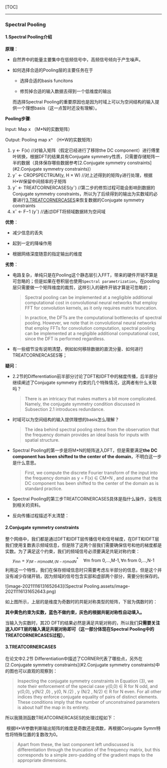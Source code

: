 ###  

[TOC]

------

### Spectral Pooling

#### 1.Spectral Pooling介绍

**原理**：

- 自然界中的能量主要集中在低频信号中，高频信号倾向于产生噪声。

- 如何选择合适的Pooling层的主要任务在于

  - 选择合适的basis funcitons

  - 修剪掉合适的输入数据去得到一个低维度的输出

  而选择Spectral Pooling的重要原因也是因为时域上可以为空间结构的输入提供一个理想basis（这一点暂时还没有理解）。

  

**Pooling步骤**:

Input: 	Map x （M*N的实数矩阵）

Output: Pooling map x^ （H*W的实数矩阵）

1. y ← F(x) 	//对输入矩阵（假定已经进行了移除the DC component）进行傅里叶转换，根据DFT的结果具有Conjugate symmetry性质，只需要存储矩阵一半的数据（具体保存哪些数据参考[2.Conjugate symmetry constraints](#2.Conjugate symmetry constraints)）
2.  yˆ ← CROPSPECTRUM(y, H × W)     //对上述得到的矩阵y进行处理，根据H\*W保留中间频率的子矩阵
3.  yˆ ← TREATCORNERCASES(yˆ)        //第二步的修剪过程可能会影响到数据的Conjugate symmetry constraints，所以为了后续得到的输出为实数域的必要进行[3.TREATCORNERCASES](#3.TREATCORNERCASES)来恢复数据的Conjugate symmetry constraints
4.  xˆ ← F−1 (yˆ)              //通过IDFT将频域数据转为空间域



**优势**：

- 减少信息的丢失
- 起到一定的降噪作用

- 根据网络深度随意的指定输出的维度

  

**劣势**：

- 电路复杂，单纯只是在Pooling这个静态层引入FFT，带来的硬件开销不算是可忽略的；但是如果在卷积层也使用`Spectral parametrization`，在pooling层只需要做一个矩阵维度的裁剪，这样引入的硬件开销才算是可忽略的；

  > Spectral pooling can be implemented at a negligible additional computational cost in convolutional neural networks that employ FFT for convolution kernels, as it only requires matrix truncation.

  > In practice, the DFTs are the computational bottlenecks of spectral pooling. However, we note that in convolutional neural networks that employ FFTs for convolution computation, spectral pooling can be implemented at a negligible additional computational cost, since the DFT is performed regardless.

- 有一些细节没有说明清楚，例如如何移除数据的直流分量、如何进行TREATCORNERCASES等；



**疑问**：

- 2.2节的Differentiation前半部分讨论了DFT和IDFT中的梯度传播，后半部分继续阐述了Conjugate symmetry 约束的几个特殊情况，这两者有什么关联吗？

  > There is an intricacy that makes matters a bit more complicated. Namely, the conjugate symmetry condition discussed in Subsection 2.1 introduces redundance.

- 时域可以为空间结构的输入提供理想的basis怎么理解？

  > The idea behind spectral pooling stems from the observation that the frequency domain provides an ideal basis for inputs with spatial structure.

- Spectral Pooling的第一步是将M*N的矩阵送入DFT，但是需要满足**the DC component has been shifted to the center of the domain**，不明白这一步是什么意思。

  > First, we compute the discrete Fourier transform of the input into the frequency domain as y = F(x) ∈ CM×N , and assume that the DC component has been shifted to the center of the domain as is standard practice.

- Spectral Pooling的第三步TREATCORNERCASES具体是指什么操作，没有找到相关的资料。

- 反向传播过程描述不太清楚：

  

####  2.Conjugate symmetry constraints

整个网络中，我们都是通过DFT和IDFT层传播信号和信号梯度，在DFT和IDFT层我们使用复数表示频域信息，但是除了这两个层我们需要确保信号和他的梯度都是实数。为了满足这个约束，我们的频域信号必须要满足共轭对称约束：
$$
y_{mn}=y^*_{(M-m)modM,(N-n)modN}\quad \forall\text{m from }\text{{0,...,M-1}} ,\forall\text{n from }\text{{0,...,N-1}}
$$
 利用这一个特性，我们在保存频域信息时只需要考虑左半部分的信息，但是这个并没有减少存储开销，因为频域的信号包含实部和虚部两个部分，需要分别保存的。

![image-20211116131652643](Spectral Pooling.assets/image-20211116131652643.png)

如上图所示，上层的是维度为奇数时的共轭对称类型的矩阵，下层为偶数时的：

**其中黄色约束为实数，蓝色不做约束，灰色的根据共轭对称性自动填入。**

当输入为实数时，其2D DFT的结果必然是满足共轭对称的，所以我们**只需要关注送入IDFT层的输入满足共轭对称即可（这一部分体现在Spectral Pooling中的TREATCORNERCASES过程）**。



#### 3.TREATCORNERCASES

在论文中2.2节 Differentiation中描述了CORNER代表了哪些点，另外在[2.Conjugate symmetry constraints](#2.Conjugate symmetry constraints)中的图也可以直观的观察到：

> Inspecting the conjugate symmetry constraints in Equation (3), we note their enforcement of the special case y(0,0) ∈ R for N odd, and y(0,0), y(N/2 ,0) , y(0, N /2) , y (N/2 , N/2) ∈ R for N even. For all other indices they enforce conjugate equality of pairs of distinct elements. These conditions imply that the number of unconstrained parameters is about half the map in its entirety.

所以我猜测函数TREATCORNERCASES的处理过程如下：

​	根据H*W参数判断输出矩阵的维度是奇数还是偶数，再根据Conjugate Symm特性将特殊位置的复数改为0。

> Apart from these, the last component left undiscussed is differentiation through the truncation of the frequency matrix, but this corresponds to a simple zero-padding of the gradient maps to the appropriate dimensions.